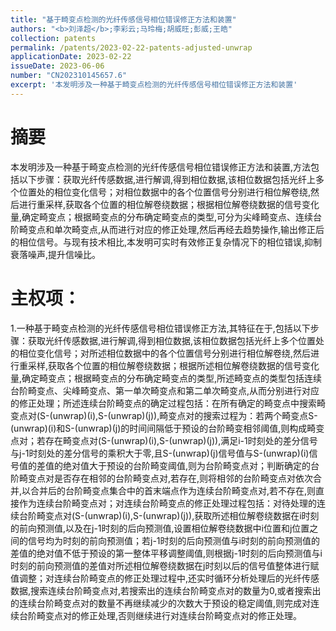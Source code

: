 ```yaml
---
title: "基于畸变点检测的光纤传感信号相位错误修正方法和装置"
authors: "<b>刘泽超</b>;李彩云;马玲梅;胡威旺;彭威;王皓"
collection: patents
permalink: /patents/2023-02-22-patents-adjusted-unwrap
applicationDate: 2023-02-22
issueDate: 2023-06-06
number: "CN202310145657.6"
excerpt: '本发明涉及一种基于畸变点检测的光纤传感信号相位错误修正方法和装置'
---
```

# 摘要

本发明涉及一种基于畸变点检测的光纤传感信号相位错误修正方法和装置,方法包括以下步骤：获取光纤传感数据,进行解调,得到相位数据,该相位数据包括光纤上多个位置处的相位变化信号；对相位数据中的各个位置信号分别进行相位解卷绕,然后进行重采样,获取各个位置的相位解卷绕数据；根据相位解卷绕数据的信号变化量,确定畸变点；根据畸变点的分布确定畸变点的类型,可分为尖峰畸变点、连续台阶畸变点和单次畸变点,从而进行对应的修正处理,然后再经去趋势操作,输出修正后的相位信号。与现有技术相比,本发明可实时有效修正复杂情况下的相位错误,抑制衰落噪声,提升信噪比。

# 主权项：

1.一种基于畸变点检测的光纤传感信号相位错误修正方法,其特征在于,包括以下步骤：获取光纤传感数据,进行解调,得到相位数据,该相位数据包括光纤上多个位置处的相位变化信号；对所述相位数据中的各个位置信号分别进行相位解卷绕,然后进行重采样,获取各个位置的相位解卷绕数据；根据所述相位解卷绕数据的信号变化量,确定畸变点；根据畸变点的分布确定畸变点的类型,所述畸变点的类型包括连续台阶畸变点、尖峰畸变点、第一单次畸变点和第二单次畸变点,从而分别进行对应的修正处理；所述连续台阶畸变点的确定过程包括：在所有确定的畸变点中搜索畸变点对(S-(unwrap)(i),S-(unwrap)(j)),畸变点对的搜索过程为：若两个畸变点S-(unwrap)(i)和S-(unwrap)(j)的时间间隔低于预设的台阶畸变相邻阈值,则构成畸变点对；若存在畸变点对(S-(unwrap)(i),S-(unwrap)(j)),满足i-1时刻处的差分信号与j-1时刻处的差分信号的乘积大于零,且S-(unwrap)(j)信号值与S-(unwrap)(i)信号值的差值的绝对值大于预设的台阶畸变阈值,则为台阶畸变点对；判断确定的台阶畸变点对是否存在相邻的台阶畸变点对,若存在,则将相邻的台阶畸变点对依次合并,以合并后的台阶畸变点集合中的首末端点作为连续台阶畸变点对,若不存在,则直接作为连续台阶畸变点对；对连续台阶畸变点的修正处理过程包括：对待处理的连续台阶畸变点对(S-(unwrap)(i),S-(unwrap)(j)),获取所述相位解卷绕数据在i时刻的前向预测值,以及在j-1时刻的后向预测值,设置相位解卷绕数据中i位置和j位置之间的信号均为时刻的前向预测值；若j-1时刻的后向预测值与i时刻的前向预测值的差值的绝对值不低于预设的第一整体平移调整阈值,则根据j-1时刻的后向预测值与i时刻的前向预测值的差值对所述相位解卷绕数据在j时刻以后的信号值整体进行赋值调整；对连续台阶畸变点的修正处理过程中,还实时循环分析处理后的光纤传感数据,搜索连续台阶畸变点对,若搜索出的连续台阶畸变点对的数量为0,或者搜索出的连续台阶畸变点对的数量不再继续减少的次数大于预设的稳定阈值,则完成对连续台阶畸变点对的修正处理,否则继续进行对连续台阶畸变点对的修正处理。
